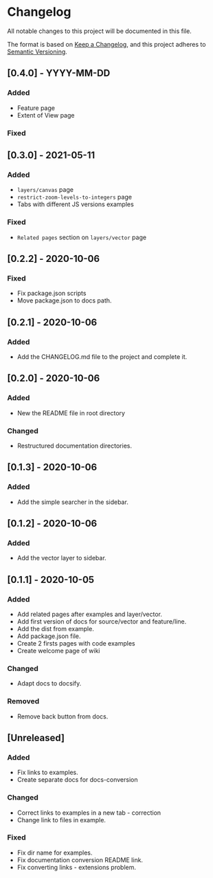 # Changelog
All notable changes to this project will be documented in this file.

The format is based on [Keep a Changelog](https://keepachangelog.com/en/1.0.0/),
and this project adheres to [Semantic Versioning](https://semver.org/spec/v2.0.0.html).

## [0.4.0] - YYYY-MM-DD
### Added
- Feature page
- Extent of View page

### Fixed

## [0.3.0] - 2021-05-11
### Added
- `layers/canvas` page
- `restrict-zoom-levels-to-integers` page
- Tabs with different JS versions examples

### Fixed
- `Related pages` section on `layers/vector` page

## [0.2.2] - 2020-10-06
### Fixed
- Fix package.json scripts
- Move package.json to docs path.

## [0.2.1] - 2020-10-06
### Added
- Add the CHANGELOG.md file to the project and complete it.

## [0.2.0] - 2020-10-06
### Added
- New the README file in root directory

### Changed
- Restructured documentation directories.

## [0.1.3] - 2020-10-06
### Added
- Add the simple searcher in the sidebar.

## [0.1.2] - 2020-10-06
### Added
- Add the vector layer to sidebar.

## [0.1.1] - 2020-10-05
### Added
- Add related pages after examples and layer/vector.
- Add first version of docs for source/vector and feature/line.
- Add the dist from example.
- Add package.json file.
- Create 2 firsts pages with code examples
- Create welcome page of wiki

### Changed
- Adapt docs to docsify.

### Removed
- Remove back button from docs.

## [Unreleased]
### Added
- Fix links to examples.
- Create separate docs for docs-conversion

### Changed
- Correct links to examples in a new tab - correction
- Change link to files in example.

### Fixed
- Fix dir name for examples.
- Fix documentation conversion README link.
- Fix converting links - extensions problem.
